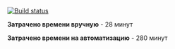 [![Build status](https://ci.appveyor.com/api/projects/status/q24hophs0di975b2?svg=true)](https://ci.appveyor.com/project/SahNau/patterns-2)

**Затрачено времени вручную** - 28 минут

**Затрачено времени на автоматизацию** - 280 минут